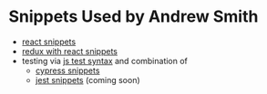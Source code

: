 # Snippets Used by Andrew Smith

- [react snippets](packages/react-snippets)
- [redux with react snippets](packages/redux-react-snippets)
- testing via [js test syntax](packages/js-test-syntax) and combination of
  - [cypress snippets](packages/cypress-snippets)
  - [jest snippets](packages/jest-snippets) (coming soon)
